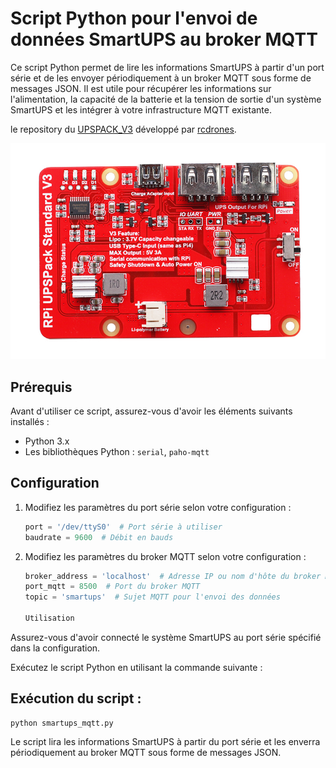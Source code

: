 # Script Python pour l'envoi de données SmartUPS au broker MQTT

Ce script Python permet de lire les informations SmartUPS à partir d'un port série et de les envoyer périodiquement à un broker MQTT sous forme de messages JSON. Il est utile pour récupérer les informations sur l'alimentation, la capacité de la batterie et la tension de sortie d'un système SmartUPS et les intégrer à votre infrastructure MQTT existante.

le repository du  [UPSPACK_V3](https://github.com/rcdrones/UPSPACK_V3) développé par [rcdrones](https://github.com/rcdrones).

![SmartUPS](images/board.jpg)

## Prérequis

Avant d'utiliser ce script, assurez-vous d'avoir les éléments suivants installés :

- Python 3.x
- Les bibliothèques Python : `serial`, `paho-mqtt`

## Configuration

1. Modifiez les paramètres du port série selon votre configuration :

   ```python
   port = '/dev/ttyS0'  # Port série à utiliser
   baudrate = 9600  # Débit en bauds

2. Modifiez les paramètres du broker MQTT selon votre configuration :

    ```python
    broker_address = 'localhost'  # Adresse IP ou nom d'hôte du broker MQTT
    port_mqtt = 8500  # Port du broker MQTT
    topic = 'smartups'  # Sujet MQTT pour l'envoi des données

    Utilisation

Assurez-vous d'avoir connecté le système SmartUPS au port série spécifié dans la configuration.

Exécutez le script Python en utilisant la commande suivante :



## Exécution du script :
    python smartups_mqtt.py

Le script lira les informations SmartUPS à partir du port série et les enverra périodiquement au broker MQTT sous forme de messages JSON.
